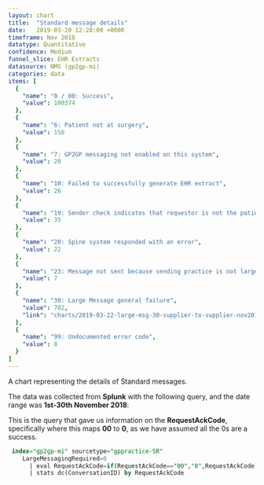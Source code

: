 ```yaml
---
layout: chart
title:  "Standard message details"
date:   2019-03-20 12:28:00 +0000
timeframe: Nov 2018
datatype: Quantitative
confidence: Medium
funnel_slice: EHR Extracts
datasource: NMS (gp2gp-mi)
categories: data
items: [
  {
    "name": "0 / 00: Success",
    "value": 100374
  },
  {
    "name": "6: Patient not at surgery",
    "value": 156
  },
  {
    "name": "7: GP2GP messaging not enabled on this system",
    "value": 20
  },
  {
    "name": "10: Failed to successfully generate EHR extract",
    "value": 26
  },
  {
    "name": "19: Sender check indicates that requestor is not the patients current health care provider",
    "value": 35
  },
  {
    "name": "20: Spine system responded with an error",
    "value": 22
  },
  {
    "name": "23: Message not sent because sending practice is not large message compliant",
    "value": 7
  },
  {
    "name": "30: Large Message general failure",
    "value": 702,
    "link": "charts/2019-03-22-large-msg-30-supplier-to-supplier-nov2018"
  },
  {
    "name": "99: Undocumented error code",
    "value": 8
  }
]
---
```

A chart representing the details of Standard messages.

The data was collected from **Splunk** with the following query, and the date range was **1st-30th November 2018**:

This is the query that gave us information on the **RequestAckCode**, specifically where this maps **00** to **0**, as we have assumed all the 0s are a success.
```sql
 index="gp2gp-mi" sourcetype="gppractice-SR"
    LargeMessagingRequired=0
      | eval RequestAckCode=if(RequestAckCode=="00","0",RequestAckCode)
      | stats dc(ConversationID) by RequestAckCode
```

